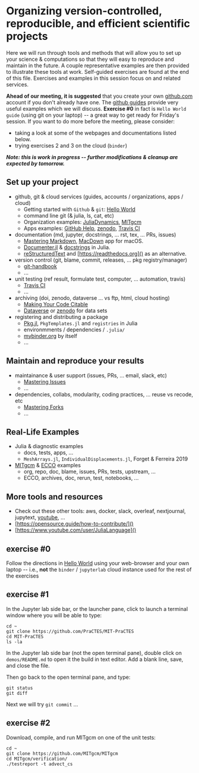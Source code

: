 

# Organizing version-controlled, reproducible, and efficient scientific projects

Here we will run through tools and methods that will allow you to set up your science & computations so that they will easy to reproduce and maintain in the future. A couple representative examples are then provided to illustrate these tools at work. Self-guided exercises are found at the end of this file. Exercises and examples in this session focus on and related services. 

**Ahead of our meeting, it is suggested** that you create your own [github.com](http://github.com/) account if you don't already have one. The [github guides](https://guides.github.com) provide very useful examples which we will discuss. **Exercise #0** in fact is `Hello World guide` (using git on your laptop) -- a great way to get ready for Friday's session. If you want to do more before the meeting, please consider: 
- taking a look at some of the webpages and documentations listed below.
- trying exercises 2 and 3 on the cloud (`binder`)

_**Note: this is work in progress -- further modifications & cleanup are expected by tomorrow.**_

## Set up your project 

- github, git & cloud services (guides, accounts / organizations, apps / cloud)
	- Getting started with `Github` & `git`: [Hello World](https://guides.github.com/activities/hello-world/)
	- command line git (& julia, ls, cat, etc)
	- Organization examples: [JuliaDynamics](https://github.com/juliadynamics), [MITgcm](https://github.com/mitgcm)
	- Apps examples: [GitHub Help](https://help.github.com/en/github/authenticating-to-github/authorizing-oauth-apps), [zenodo](https://zenodo.org), [Travis CI](https://travis-ci.org)
- documentation (md, jupyter, docstrings, ... rst, tex, ... PRs, issues)
	- [Mastering Markdown](https://guides.github.com/features/mastering-markdown/), [MacDown](https://macdown.uranusjr.com/) app for macOS.
	- [Documenter.jl](https://juliadocs.github.io/Documenter.jl/stable/) & [docstrings](https://docs.julialang.org/en/v1/manual/documentation/index.html) in Julia.
	- [reStructuredText](https://www.sphinx-doc.org/en/master/usage/restructuredtext/index.html) and [https://readthedocs.org]() as an alternative.
- version control (git, blame, commit, releases, ... pkg registry/manager)
	- [git-handbook](https://guides.github.com/introduction/git-handbook/)
	- ...
- unit testing (ref result, formulate test, computer, ... automation, travis)
	- [Travis CI](https://docs.travis-ci.com)
	- ...
- archiving (doi, zenodo, dataverse ... vs ftp, html, cloud hosting)
	- [Making Your Code Citable](https://guides.github.com/activities/citable-code/)
	- [Dataverse](https://dataverse.harvard.edu/dataverse/ECCOv4r2) or [zenodo](http://doi.org/10.5281/zenodo.3461529) for data sets
- registering and distributing a package
	- [Pkg.jl](https://julialang.github.io/Pkg.jl/v1/), `PkgTemplates.jl` and `registries` in Julia
	- environmments / dependencies / `.julia/`
	- [mybinder.org]() by itself
	- ...

## Maintain and reproduce your results

- maintainance & user support (issues, PRs, ... email, slack, etc)
	- [Mastering Issues](https://guides.github.com/features/issues/)
	- ...
- dependencies, collabs, modularity, coding practices, ... reuse vs recode, etc
	- [Mastering Forks](https://guides.github.com/activities/forking/)
	- ...

## Real-Life Examples

- Julia & diagnostic examples
	- docs, tests, apps, ... 
	- `MeshArrays.jl`, `IndividualDisplacements.jl`, Forget & Ferreira 2019
- [MITgcm](http://mitgcm.readthedocs.io/en/latest/?badge=latest) & [ECCO](https://eccov4.readthedocs.io/en/latest/?badge=latest) examples
	- org, repo, doc, blame, issues, PRs, tests, upstream, ...
	- ECCO, archives, doc, rerun, test, notebooks, ...

## More tools and resources

- Check out these other tools: aws, docker, slack, overleaf, nextjournal, jupytext, [youtube](https://www.youtube.com/watch?v=RDxAy_zSUvg&feature=youtu.be), ...
- [https://opensource.guide/how-to-contribute/]()
- [https://www.youtube.com/user/JuliaLanguage]()

## exercise #0

Follow the directions in [Hello World](https://guides.github.com/activities/hello-world/) using your web-browser and your own laptop -- i.e., **not** the `binder` / `jupyterlab` cloud instance used for the rest of the exercises

## exercise #1

In the Jupyter lab side bar, or the launcher pane, click to launch a terminal window where you will be able to type:


```
cd ~
git clone https://github.com/PraCTES/MIT-PraCTES
cd MIT-PraCTES
ls -la
```

In the Jupyter lab side bar (not the open terminal pane), double click on `demos/README.md` to open it the build in text editor. Add a blank line, save, and close the file. 

Then go back to the open terminal pane, and type:

```
git status
git diff
```

Next we will try `git commit` ...


## exercise #2

Download, compile, and run MITgcm on one of the unit tests:

```
cd ~
git clone https://github.com/MITgcm/MITgcm
cd MITgcm/verification/
./testreport -t advect_cs
```

